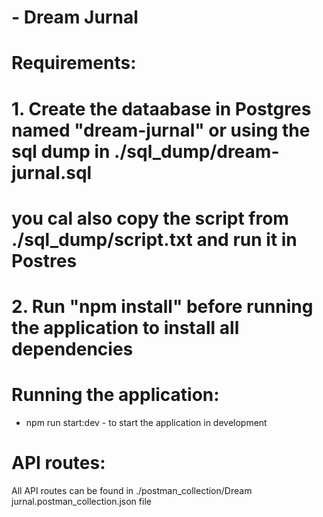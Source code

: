 # - Dream Jurnal

# Requirements:

# 1. Create the dataabase in Postgres named "dream-jurnal" or using the sql dump in ./sql_dump/dream-jurnal.sql
# you cal also copy the script from ./sql_dump/script.txt and run it in Postres

# 2. Run "npm install" before running the application to install all dependencies


# Running the application:

* npm run start:dev - to start the application in development


# API routes:

All API routes can be found in ./postman_collection/Dream jurnal.postman_collection.json file